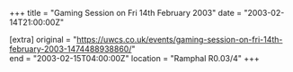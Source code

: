 +++
title = "Gaming Session on Fri 14th February 2003"
date = "2003-02-14T21:00:00Z"

[extra]
original = "https://uwcs.co.uk/events/gaming-session-on-fri-14th-february-2003-1474488938860/"    
end = "2003-02-15T04:00:00Z"
location = "Ramphal R0.03/4"
+++



